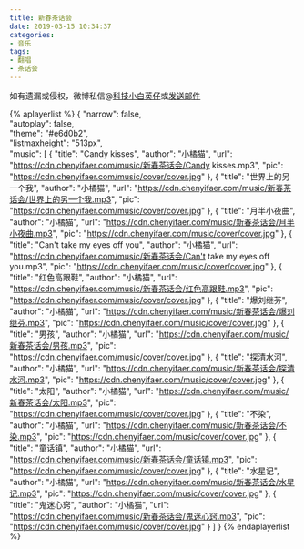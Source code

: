 ```yaml
---
title: 新春茶话会
date: 2019-03-15 10:34:37
categories:
- 音乐
tags:
- 翻唱
- 茶话会
---
```


如有遗漏或侵权，微博私信@<a href="https://weibo.com/kjxbyz" target="_blank">科技小白英仔</a>或<a href="mailto:kjxbyz@163.com" target="_blank">发送邮件</a>

<!--more-->

{% aplayerlist %}
{
    "narrow": false,                          
    "autoplay": false,                         
    "theme": "#e6d0b2",	  
    "listmaxheight": "513px",                    
    "music": [
        {
            "title": "Candy kisses",
            "author": "小橘猫",
            "url": "https://cdn.chenyifaer.com/music/新春茶话会/Candy kisses.mp3",
            "pic": "https://cdn.chenyifaer.com/music/cover/cover.jpg"
        },
        {
            "title": "世界上的另一个我",
            "author": "小橘猫",
            "url": "https://cdn.chenyifaer.com/music/新春茶话会/世界上的另一个我.mp3",
            "pic": "https://cdn.chenyifaer.com/music/cover/cover.jpg"
        },
        {
            "title": "月半小夜曲",
            "author": "小橘猫",
            "url": "https://cdn.chenyifaer.com/music/新春茶话会/月半小夜曲.mp3",
            "pic": "https://cdn.chenyifaer.com/music/cover/cover.jpg"
        },
        {
            "title": "Can't take my eyes off you",
            "author": "小橘猫",
            "url": "https://cdn.chenyifaer.com/music/新春茶话会/Can't take my eyes off you.mp3",
            "pic": "https://cdn.chenyifaer.com/music/cover/cover.jpg"
        },
        {
            "title": "红色高跟鞋",
            "author": "小橘猫",
            "url": "https://cdn.chenyifaer.com/music/新春茶话会/红色高跟鞋.mp3",
            "pic": "https://cdn.chenyifaer.com/music/cover/cover.jpg"
        },
        {
            "title": "爆刘继芬",
            "author": "小橘猫",
            "url": "https://cdn.chenyifaer.com/music/新春茶话会/爆刘继芬.mp3",
            "pic": "https://cdn.chenyifaer.com/music/cover/cover.jpg"
        },
        {
            "title": "男孩",
            "author": "小橘猫",
            "url": "https://cdn.chenyifaer.com/music/新春茶话会/男孩.mp3",
            "pic": "https://cdn.chenyifaer.com/music/cover/cover.jpg"
        },
        {
            "title": "探清水河",
            "author": "小橘猫",
            "url": "https://cdn.chenyifaer.com/music/新春茶话会/探清水河.mp3",
            "pic": "https://cdn.chenyifaer.com/music/cover/cover.jpg"
        },
        {
            "title": "太阳",
            "author": "小橘猫",
            "url": "https://cdn.chenyifaer.com/music/新春茶话会/太阳.mp3",
            "pic": "https://cdn.chenyifaer.com/music/cover/cover.jpg"
        },
        {
            "title": "不染",
            "author": "小橘猫",
            "url": "https://cdn.chenyifaer.com/music/新春茶话会/不染.mp3",
            "pic": "https://cdn.chenyifaer.com/music/cover/cover.jpg"
        },
        {
            "title": "童话镇",
            "author": "小橘猫",
            "url": "https://cdn.chenyifaer.com/music/新春茶话会/童话镇.mp3",
            "pic": "https://cdn.chenyifaer.com/music/cover/cover.jpg"
        },
        {
            "title": "水星记",
            "author": "小橘猫",
            "url": "https://cdn.chenyifaer.com/music/新春茶话会/水星记.mp3",
            "pic": "https://cdn.chenyifaer.com/music/cover/cover.jpg"
        },
        {
            "title": "鬼迷心窍",
            "author": "小橘猫",
            "url": "https://cdn.chenyifaer.com/music/新春茶话会/鬼迷心窍.mp3",
            "pic": "https://cdn.chenyifaer.com/music/cover/cover.jpg"
        }
    ]
}
{% endaplayerlist %}
